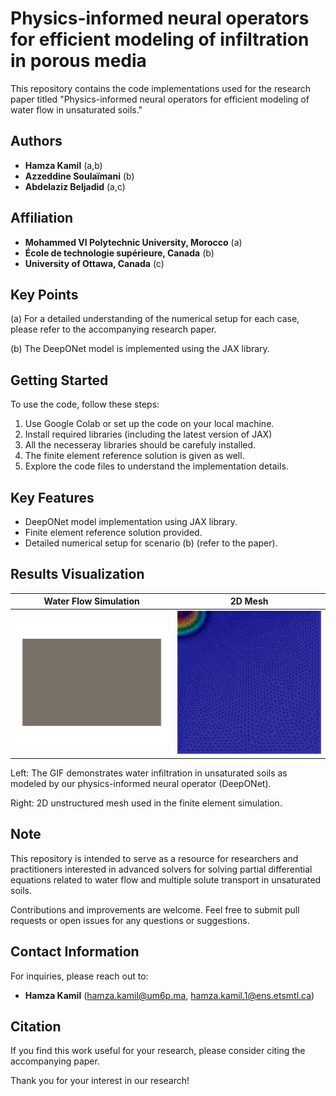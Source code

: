 # Physics-informed neural operators for efficient modeling of infiltration in porous media

This repository contains the code implementations used for the research paper titled "Physics-informed neural operators for efficient modeling of water flow in unsaturated soils."

## Authors

- **Hamza Kamil** (a,b)
- **Azzeddine Soulaïmani** (b)
- **Abdelaziz Beljadid** (a,c)

## Affiliation  

- **Mohammed VI Polytechnic University, Morocco** (a)
- **École de technologie supérieure, Canada** (b)
- **University of Ottawa, Canada** (c)

## Key Points

(a) For a detailed understanding of the numerical setup for each case, please refer to the accompanying research paper.

(b) The DeepONet model is implemented using the JAX library.


## Getting Started

To use the code, follow these steps:

1. Use Google Colab or set up the code on your local machine.
2. Install required libraries (including the latest version of JAX)
3. All the necesseray libraries should be carefuly installed.
4. The finite element reference solution is given as well.
5. Explore the code files to understand the implementation details.

## Key Features

- DeepONet model implementation using JAX library.
- Finite element reference solution provided.
- Detailed numerical setup for scenario (b) (refer to the paper).

## Results Visualization

| Water Flow Simulation | 2D Mesh |
|:----------------------:|:-------------------:|
| <img src="DeepONet_Codes/2Dinfiltration.gif" width="400" alt="Results GIF"> | <img src="DeepONet_Codes/2Dmesh.png" width="400" alt="2D Mesh"> |

Left: The GIF demonstrates water infiltration in unsaturated soils as modeled by our physics-informed neural operator (DeepONet).

Right: 2D unstructured mesh used in the finite element simulation.

## Note

This repository is intended to serve as a resource for researchers and practitioners interested in advanced solvers for solving partial differential equations related to water flow and multiple solute transport in unsaturated soils.

Contributions and improvements are welcome. Feel free to submit pull requests or open issues for any questions or suggestions.

## Contact Information

For inquiries, please reach out to:

- **Hamza Kamil** (hamza.kamil@um6p.ma, hamza.kamil.1@ens.etsmtl.ca)

## Citation

If you find this work useful for your research, please consider citing the accompanying paper.

Thank you for your interest in our research!
